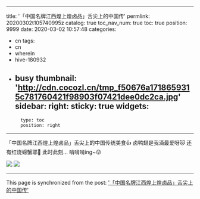 
---
title: '「中国名牌江西煌上煌卤品」舌尖上的中国传'
permlink: 20200302t105740995z
catalog: true
toc_nav_num: true
toc: true
position: 9999
date: 2020-03-02 10:57:48
categories:
- cn
tags:
- cn
- wherein
- hive-180932
- busy
thumbnail: 'http://cdn.cocozl.cn/tmp_f50676a1718659315c781760421f98903f07421dee0dc2ca.jpg'
sidebar:
    right:
        sticky: true
widgets:
    -
        type: toc
        position: right
---


「中国名牌江西煌上煌卤品」舌尖上的中国传统美食👍 卤鸭翅是我滴最爱呀😻 
还有红烧螃蟹耶🤤 
此时此刻... 啃啃啃ing~😜 

<img src="http://cdn.cocozl.cn/tmp_f50676a1718659315c781760421f98903f07421dee0dc2ca.jpg" />

<img src="http://cdn.cocozl.cn/tmp_f0f457f45e3c2701e3ea1c164aba181c7628890710988a22.jpg" />

- - -

This page is synchronized from the post: ['「中国名牌江西煌上煌卤品」舌尖上的中国传'](https://steemit.com/@annepink/20200302t105740995z)
